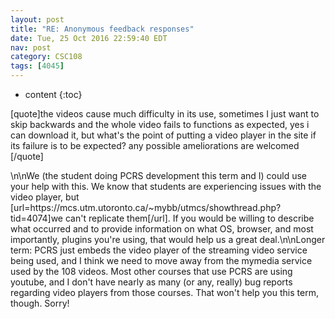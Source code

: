 ```yaml
---
layout: post
title: "RE: Anonymous feedback responses"
date: Tue, 25 Oct 2016 22:59:40 EDT
nav: post
category: CSC108
tags: [4045]
---
```


* content
{:toc}

[quote]the videos cause much difficulty in its use, sometimes I just want to skip backwards and the whole video fails to functions as expected, yes i can download it, but what's the point of putting a video player in the site if its failure is to be expected? any possible ameliorations are welcomed [/quote]
<!-- more -->
<p>\n\nWe (the student doing PCRS development this term and I) could use your help with this. We know that students are experiencing issues with the video player, but [url=https://mcs.utm.utoronto.ca/~mybb/utmcs/showthread.php?tid=4074]we can't replicate them[/url]. If you would be willing to describe what occurred and to provide information on what OS, browser, and most importantly, plugins you're using, that would help us a great deal.\n\nLonger term: PCRS just embeds the video player of the streaming video service being used, and I think we need to move away from the mymedia service used by the 108 videos. Most other courses that use PCRS are using youtube, and I don't have nearly as many (or any, really) bug reports regarding video players from those courses. That won't help you this term, though. Sorry!</p>
